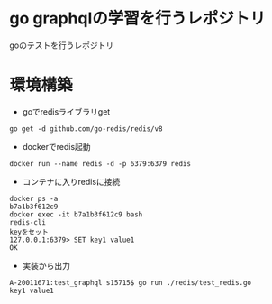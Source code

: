 # go graphqlの学習を行うレポジトリ
goのテストを行うレポジトリ

# 環境構築
- goでredisライブラリget
```
go get -d github.com/go-redis/redis/v8
```
- dockerでredis起動
```
docker run --name redis -d -p 6379:6379 redis
```
- コンテナに入りredisに接続
```
docker ps -a
b7a1b3f612c9
docker exec -it b7a1b3f612c9 bash
redis-cli
keyをセット
127.0.0.1:6379> SET key1 value1
OK
```
- 実装から出力
```
A-20011671:test_graphql s15715$ go run ./redis/test_redis.go 
key1 value1
```
